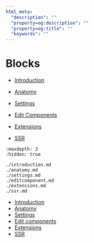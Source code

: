 ```yaml
---
html_meta:
  "description": ""
  "property=og:description": ""
  "property=og:title": ""
  "keywords": ""
---
```


# Blocks

- [Introduction](introduction.md)

- [Anatomy](anatomy.md)

- [Settings](settings.md)

- [Edit Components](editcomponent.md)

- [Extensions](extensions.md)

- [SSR](ssr.md)

```{toctree}
:maxdepth: 3
:hidden: true

./introduction.md
./anatomy.md
./settings.md
./editcomponent.md
./extensions.md
./ssr.md

```

- [Introduction](./introduction.md)
- [Anatomy](./anatomy.md)
- [Settings](./settings.md)
- [Edit components](./editcomponent.md)
- [Extensions](./extensions.md)
- [SSR](./ssr.md)
